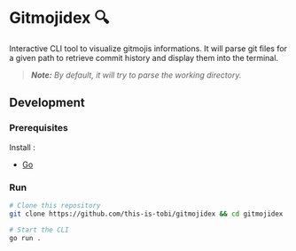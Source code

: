 # Gitmojidex :mag:

Interactive CLI tool to visualize gitmojis informations.
It will parse git files for a given path to retrieve commit history and display them into the terminal.

> *__Note:__ By default, it will try to parse the working directory.*

## Development

### Prerequisites

Install :
- [Go](https://go.dev/doc/install)

### Run

```sh
# Clone this repository
git clone https://github.com/this-is-tobi/gitmojidex && cd gitmojidex

# Start the CLI
go run .
```
